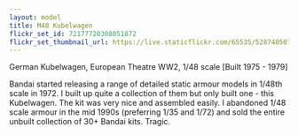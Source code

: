 ```yaml
---
layout: model
title: M48 Kubelwagen
flickr_set_id: 72177720308051872
flickr_set_thumbnail_url: https://live.staticflickr.com/65535/52874050739_8d6ea8f382_m.jpg
---
```


German Kubelwagen, European Theatre WW2, 1/48 scale
[Built 1975 - 1979]

Bandai started releasing a range of detailed static armour models in 1/48th scale in 1972. I built up quite a collection of them but only built one - this Kubelwagen. The kit was very nice and assembled easily. I abandoned 1/48 scale armour in the mid 1990s (preferring 1/35 and 1/72) and sold the entire unbuilt collection of 30&#43; Bandai kits. Tragic.


